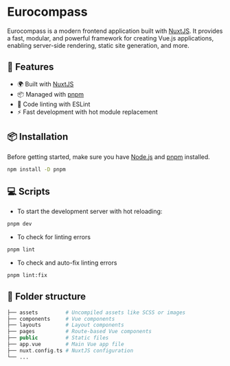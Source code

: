 # Eurocompass

Eurocompass is a modern frontend application built with [NuxtJS](https://nuxt.com/). It provides a fast, modular, and powerful framework for creating Vue.js applications, enabling server-side rendering, static site generation, and more.

## 🚀 Features

- 🌍 Built with [NuxtJS](https://nuxt.com/)
- 📦 Managed with [pnpm](https://pnpm.io/)
- 🧹 Code linting with ESLint
- ⚡ Fast development with hot module replacement

## 📦 Installation

Before getting started, make sure you have [Node.js](https://nodejs.org/) and [pnpm](https://pnpm.io/) installed.

```bash
npm install -D pnpm
```

## 💻 Scripts
- To start the development server with hot reloading:
```bash
pnpm dev
```
- To check for linting errors
```bash
pnpm lint
```
- To check and auto-fix linting errors
```bash
pnpm lint:fix
```


## 📂 Folder structure
```php
├── assets         # Uncompiled assets like SCSS or images
├── components     # Vue components
├── layouts        # Layout components
├── pages          # Route-based Vue components
├── public         # Static files
├── app.vue        # Main Vue app file
├── nuxt.config.ts # NuxtJS configuration
└── ...
```